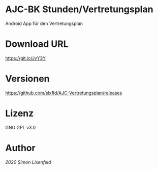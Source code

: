 ﻿# AJC-BK Stunden/Vertretungsplan
Android App für den Vertretungsplan

# Download URL
https://git.io/JvY3Y

# Versionen
https://github.com/slxfld/AJC-Vertretungsplan/releases

# Lizenz
GNU GPL v3.0

# Author
*2020 Simon Lixenfeld*
